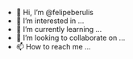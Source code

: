 - 👋 Hi, I’m @felipeberulis
- 👀 I’m interested in ...
- 🌱 I’m currently learning ...
- 💞️ I’m looking to collaborate on ...
- 📫 How to reach me ...

<!---
felipeberulis/felipeberulis is a ✨ special ✨ repository because its `README.md` (this file) appears on your GitHub profile.
You can click the Preview link to take a look at your changes.
--->
